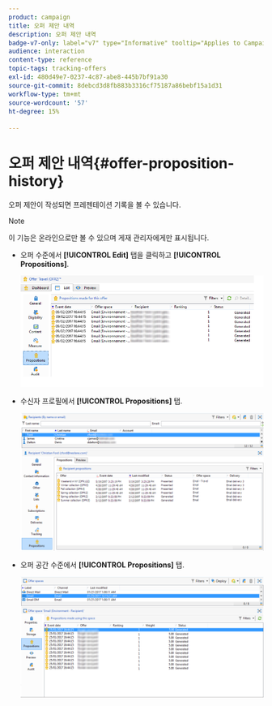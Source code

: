 ```yaml
---
product: campaign
title: 오퍼 제안 내역
description: 오퍼 제안 내역
badge-v7-only: label="v7" type="Informative" tooltip="Applies to Campaign Classic v7 only"
audience: interaction
content-type: reference
topic-tags: tracking-offers
exl-id: 480d49e7-0237-4c87-abe8-445b7bf91a30
source-git-commit: 8debcd3d8fb883b3316cf75187a86bebf15a1d31
workflow-type: tm+mt
source-wordcount: '57'
ht-degree: 15%

---
```


# 오퍼 제안 내역{#offer-proposition-history}



오퍼 제안이 작성되면 프레젠테이션 기록을 볼 수 있습니다.

>[!NOTE]
>
>이 기능은 온라인으로만 볼 수 있으며 게재 관리자에게만 표시됩니다.

* 오퍼 수준에서 **[!UICONTROL Edit]** 탭을 클릭하고 **[!UICONTROL Propositions]**.

   ![](assets/offer_followup_006.png)

* 수신자 프로필에서 **[!UICONTROL Propositions]** 탭.

   ![](assets/offer_followup_002.png)

* 오퍼 공간 수준에서 **[!UICONTROL Propositions]** 탭.

   ![](assets/offer_space_prop_001_b.png)
